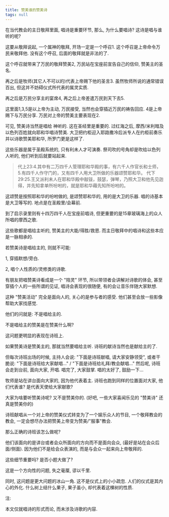 ```yaml
---
title: 赞美谁的赞美诗
tags: null
---
```


在当代教会的主日敬拜里面, 唱诗是重要环节, 那么, 为什么要唱诗? 这诗是唱与谁听的呢?

这要从敬拜说起, 一个属神的敬拜, 开场一定是一个呼召1. 这个呼召是上帝命令万民来敬拜他. 没有这个呼召, 后面的敬拜就是非法的了.

这个呼召就带来了万民的敬拜赞美2, 万民站在宝座前宣告自己的信仰, 赞美主的圣名.

再之后是牧师(其它人不可以的)代表上帝赐下他的圣言3. 虽然牧师所说的通常错误百出, 但这并不妨碍仪式所代表的属灵实质.

再之后是万民分享主的宴席4, 再之后上帝差遣万民到天下去5.

这里面1,3,5是以上帝为主动, 万民接受, 当然也会穿插近万民的祷告回应. 4是上帝赐下与万民分享. 万民对上帝的赞美主要表现在2.

可见, 赞美诗当然是唱给 神听的. 这在圣经里是重要的. 过红海之后, 摩西/米利暗及以色列百姓就向耶和华唱诗赞美. 大卫把约柜迎入耶路撒冷后派专人在约柜前奏乐并以诗歌赞美耶和华, 所罗门更是这样了.

这些乐器是属于圣殿系统的, 只有利未人才可演奏. 祭司吹的号角却是吹给以色列人听的, 他们听到后就要站起来.

> 代上23:4.其中有二万四千人管理耶和华殿的事，有六千人作官长和士师，5.有四千人作守门的，又有四千人用大卫所做的乐器颂赞耶和华。
> 代下29:25.王又派利未人在耶和华殿中敲钹，鼓瑟，弹琴，乃照大卫和他先见迦得，并先知拿单所吩咐的，就是耶和华藉先知所吩咐的。

这颂赞是按照耶和华的吩咐做的, 是颂赞耶和华的, 用的是大卫的乐器. 唱的诗基本是大卫等写的. 地点是在圣殿里/会幕前.

到了启示录里则有十四万四千人在宝座前唱诗, 但更重要的是15章玻璃海上的众人所唱的摩西之歌.

这些歌都是唱给主听的, 赞美主的大能/得胜/救恩. 而主日敬拜中的唱诗和这些本应是一脉相承的.

若赞美诗是唱给主的, 则就不可能:

1, 穿插默想/旁白.

2, 唱个人性质的/灵修类的诗歌.

有朋友把唱赞美诗看成是一个 "陪灵" 环节, 所以带领者会讲解对诗歌的体会, 甚至穿插个人的一些所谓的见证,  唱诗会表现的很随便, 有的会让音乐伴随大家默想.

这种 "赞美活动" 完全是面向人的, 关心的是参与者的感受. 他们甚至会放一些影像帮助大家找感觉.

他们的问就是: 不是唱给主的.

不是唱给主的赞美是在赞美什么啊?

这问题更明显的表现在诗班上.

如果赞美诗是赞美主的, 那就当然要唱给主听. 诗班的献诗当然也是献给主的了.

但每次诗班出场的时候, 主持人会说: "下面是诗班献唱, 请大家安静领受", 或者干脆说: "下面是诗班给大家献唱..." / "下面是诗班给礼拜/教会献唱..."
然后呢, 诗班会走到台前, 面向大家, 开唱.
唱完了, 大家鼓掌. 唱的太好了, 鼓励一下...

牧师是站在讲台面向大家的, 因为他代表着主. 诗班也跑到同样的位置面对大家, 他们代表谁? 是代表天使给大家献歌?

大家为啥要听赞美诗呢? 又不是赞美你的. (好吧, 一些大家喜闻乐见的 "赞美诗" 还真是赞美你的)

诗班献唱从一个对上帝的赞美仪式转变为了一个娱乐众人的节目, 一个敬拜教会的教会, 一定会想尽办法把赞美上帝变为赞美/"服事"教会.

那么正确的诗班该怎么做呢?

他们该面向的是讲台或者会众所面向的方向而不是面向会众, (最好是站在会众后面/侧面). 因为他们不是给会众表演的, 而是与会众一起来向上帝敬拜的.

这些细节重要吗? 是否小题大做了?

这是一个方向性的问题, 失之毫厘, 谬以千里.

同时, 这问题是更大问题的冰山一角. 这不是仪式上的小小疏忽. 人们的仪式是其内心的外化. 什么树上结什么果子, 果子虽小, 却代表着这棵树的性质.

注:

本文仅就唱诗的形式而论, 而未涉及诗歌的内容.

